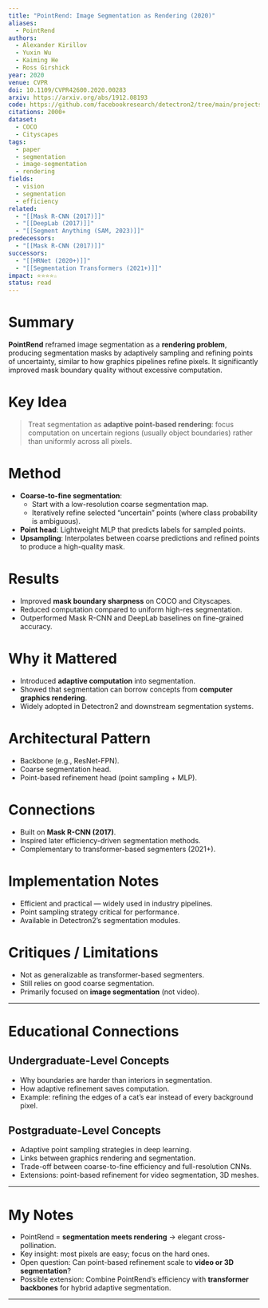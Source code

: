 ```yaml
---
title: "PointRend: Image Segmentation as Rendering (2020)"
aliases:
  - PointRend
authors:
  - Alexander Kirillov
  - Yuxin Wu
  - Kaiming He
  - Ross Girshick
year: 2020
venue: CVPR
doi: 10.1109/CVPR42600.2020.00283
arxiv: https://arxiv.org/abs/1912.08193
code: https://github.com/facebookresearch/detectron2/tree/main/projects/PointRend
citations: 2000+
dataset:
  - COCO
  - Cityscapes
tags:
  - paper
  - segmentation
  - image-segmentation
  - rendering
fields:
  - vision
  - segmentation
  - efficiency
related:
  - "[[Mask R-CNN (2017)]]"
  - "[[DeepLab (2017)]]"
  - "[[Segment Anything (SAM, 2023)]]"
predecessors:
  - "[[Mask R-CNN (2017)]]"
successors:
  - "[[HRNet (2020+)]]"
  - "[[Segmentation Transformers (2021+)]]"
impact: ⭐⭐⭐⭐☆
status: read
---
```


# Summary
**PointRend** reframed image segmentation as a **rendering problem**, producing segmentation masks by adaptively sampling and refining points of uncertainty, similar to how graphics pipelines refine pixels. It significantly improved mask boundary quality without excessive computation.

# Key Idea
> Treat segmentation as **adaptive point-based rendering**: focus computation on uncertain regions (usually object boundaries) rather than uniformly across all pixels.

# Method
- **Coarse-to-fine segmentation**:  
  - Start with a low-resolution coarse segmentation map.  
  - Iteratively refine selected “uncertain” points (where class probability is ambiguous).  
- **Point head**: Lightweight MLP that predicts labels for sampled points.  
- **Upsampling**: Interpolates between coarse predictions and refined points to produce a high-quality mask.  

# Results
- Improved **mask boundary sharpness** on COCO and Cityscapes.  
- Reduced computation compared to uniform high-res segmentation.  
- Outperformed Mask R-CNN and DeepLab baselines on fine-grained accuracy.  

# Why it Mattered
- Introduced **adaptive computation** into segmentation.  
- Showed that segmentation can borrow concepts from **computer graphics rendering**.  
- Widely adopted in Detectron2 and downstream segmentation systems.  

# Architectural Pattern
- Backbone (e.g., ResNet-FPN).  
- Coarse segmentation head.  
- Point-based refinement head (point sampling + MLP).  

# Connections
- Built on **Mask R-CNN (2017)**.  
- Inspired later efficiency-driven segmentation methods.  
- Complementary to transformer-based segmenters (2021+).  

# Implementation Notes
- Efficient and practical — widely used in industry pipelines.  
- Point sampling strategy critical for performance.  
- Available in Detectron2’s segmentation modules.  

# Critiques / Limitations
- Not as generalizable as transformer-based segmenters.  
- Still relies on good coarse segmentation.  
- Primarily focused on **image segmentation** (not video).  

---

# Educational Connections

## Undergraduate-Level Concepts
- Why boundaries are harder than interiors in segmentation.  
- How adaptive refinement saves computation.  
- Example: refining the edges of a cat’s ear instead of every background pixel.  

## Postgraduate-Level Concepts
- Adaptive point sampling strategies in deep learning.  
- Links between graphics rendering and segmentation.  
- Trade-off between coarse-to-fine efficiency and full-resolution CNNs.  
- Extensions: point-based refinement for video segmentation, 3D meshes.  

---

# My Notes
- PointRend = **segmentation meets rendering** → elegant cross-pollination.  
- Key insight: most pixels are easy; focus on the hard ones.  
- Open question: Can point-based refinement scale to **video or 3D segmentation**?  
- Possible extension: Combine PointRend’s efficiency with **transformer backbones** for hybrid adaptive segmentation.  

---

